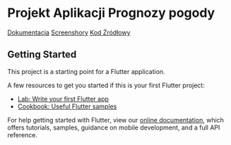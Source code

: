 # Projekt Aplikacji Prognozy pogody
[Dokumentacja](https://github.com/eendrzmail/PUM_Projekt_Andrzej_Gebus/blob/master/Dokumentacja.pdf)
[Screenshory](https://github.com/eendrzmail/PUM_Projekt_Andrzej_Gebus/tree/master/screenshots)
[Kod Źródłowy](https://github.com/eendrzmail/PUM_Projekt_Andrzej_Gebus/tree/master/lib)

## Getting Started

This project is a starting point for a Flutter application.

A few resources to get you started if this is your first Flutter project:

- [Lab: Write your first Flutter app](https://flutter.dev/docs/get-started/codelab)
- [Cookbook: Useful Flutter samples](https://flutter.dev/docs/cookbook)

For help getting started with Flutter, view our
[online documentation](https://flutter.dev/docs), which offers tutorials,
samples, guidance on mobile development, and a full API reference.
